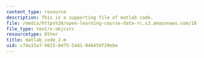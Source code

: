 ```yaml
---
content_type: resource
description: This is a supporting file of matlab code.
file: /media/https%3A/open-learning-course-data-rc.s3.amazonaws.com/18-353j-nonlinear-dynamics-i-chaos-fall-2012/c74a15a7901504755441046459f29ebe_matlab_code_2.m
file_type: text/x-objcsrc
resourcetype: Other
title: matlab_code_2.m
uid: c74a15a7-9015-0475-5441-046459f29ebe
---
```


